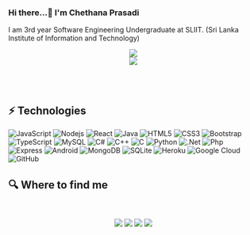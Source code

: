 ### Hi there...👋 I'm Chethana Prasadi 
I am 3rd year Software Engineering Undergraduate at SLIIT. (Sri Lanka Institute of Information and Technology)

<p align="center">
 <img align="center" src="https://github-readme-stats.vercel.app/api?username=chethuuu&show_icons=true&line_height=27&count_private=true&title_color=tokyonight&icon_color=bb2acf&text_color=daf7dc&bg_color=151515"> <br/> 
<img align="center" src="https://github-readme-stats.vercel.app/api/top-langs/?username=chethuuu&hide=java,html,tex&title_color=tokyonight&icon_color=bb2acf&text_color=daf7dc&bg_color=151515">
</p>

<br/> <br/>

## ⚡ Technologies

![JavaScript](https://img.shields.io/badge/JavaScript-F7DF1E?style=for-the-badge&logo=javascript&logoColor=black)
![Nodejs](https://img.shields.io/badge/Node.js-43853D?style=for-the-badge&logo=node.js&logoColor=white)
![React](https://img.shields.io/badge/React-20232A?style=for-the-badge&logo=react&logoColor=61DAFB)
![Java](https://img.shields.io/badge/Java-ED8B00?style=for-the-badge&logo=java&logoColor=white)
![HTML5](https://img.shields.io/badge/HTML-239120?style=for-the-badge&logo=html5&logoColor=white)
![CSS3](https://img.shields.io/badge/CSS-239120?&style=for-the-badge&logo=css3&logoColor=white)
![Bootstrap](https://img.shields.io/badge/Bootstrap-563D7C?style=for-the-badge&logo=bootstrap&logoColor=white)
![TypeScript](https://img.shields.io/badge/TypeScript-007ACC?style=for-the-badge&logo=typescript&logoColor=white)
![MySQL](https://img.shields.io/badge/MySQL-00000F?style=for-the-badge&logo=mysql&logoColor=white)
![C#](https://img.shields.io/badge/C%23-239120?style=for-the-badge&logo=c-sharp&logoColor=white)
![C++](https://img.shields.io/badge/C%2B%2B-00599C?style=for-the-badge&logo=c%2B%2B&logoColor=white)
![C](https://img.shields.io/badge/C-00599C?style=for-the-badge&logo=c&logoColor=white)
![Python](https://img.shields.io/badge/Python-3776AB?style=for-the-badge&logo=python&logoColor=white)
![.Net](https://img.shields.io/badge/.NET-5C2D91?style=for-the-badge&logo=.net&logoColor=white)
![Php](https://img.shields.io/badge/PHP-777BB4?style=for-the-badge&logo=php&logoColor=white)
![Express](https://img.shields.io/badge/Express.js-404D59?style=for-the-badge)
![Android](https://img.shields.io/badge/Android-3DDC84?style=for-the-badge&logo=android&logoColor=wh)
![MongoDB](https://img.shields.io/badge/MongoDB-4EA94B?style=for-the-badge&logo=mongodb&logoColor=white)
![SQLite](https://img.shields.io/badge/SQLite-07405E?style=for-the-badge&logo=sqlite&logoColor=white)
![Heroku](https://img.shields.io/badge/Heroku-430098?style=for-the-badge&logo=heroku&logoColor=white)
![Google Cloud](https://img.shields.io/badge/Google_Cloud-4285F4?style=for-the-badge&logo=google-cloud&logoColor=white)
![GitHub](https://img.shields.io/badge/GitHub-100000?style=for-the-badge&logo=github&logoColor=white)


## 🔍  Where to find me
<br>	
<p align="center">
  <a target="_blank" href="mailto:chethanaprasadi2000@gmail.com"><img src="https://img.shields.io/badge/-Gmail-D14836?style=for-the-badge&logo=Gmail&logoColor=white"></img></a>
  <a target="_blank" href="https://www.linkedin.com/in/chethana-prasadi-46a6b822b"><img src="https://img.shields.io/badge/-LinkedIn-0077B5?style=for-the-badge&logo=Linkedin&logoColor=white"></img></a>
  <a target="_blank" href="https://medium.com/@chethanaprasadi2000"><img src="https://img.shields.io/badge/-Medium-12100E?style=for-the-badge&logo=Medium&logoColor=white"></img></a>
  <a target="_blank" href="https://twitter.com/chethanaprasad2?s=09"><img src="https://img.shields.io/badge/-Twitter-1DA1F2?style=for-the-badge&logo=Twitter&logoColor=white"></img></a>
</p>
<br>
